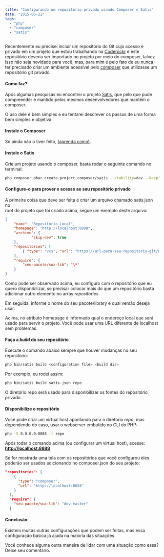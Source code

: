 ```yaml
---
title: "Configurando um repositório privado usando Composer e Satis"
date: "2015-06-21"
tags:
  - "php"
  - "composer"
  - "satis"
---
```


Recentemente eu precisei incluir um repositório do Git cujo acesso é privado em um projeto que estou trabalhando
na [Coderockr](http://coderockr.com) e este repositório deveria ser importado no projeto por meio do composer, talvez
isso não seja novidade para você, mas, para mim é pelo fato de eu nunca ter precisado criar um ambiente acessível
pelo [composer](https://getcomposer.org) que utilizasse um repositório git privado.

#### Como faz?

Após algumas pesquisas eu encontrei o projeto [Satis](https://github.com/composer/satis), que pelo que pude compreender
é mantido pelos mesmos desenvolvedores que mantém o composer.

O uso dele é bem simples e eu tentarei descrever os passos de uma forma bem simples e objetiva:

#### Instale o Composer

Se ainda não o tiver feito, [(aprenda como)](https://getcomposer.org/doc/00-intro.md).

#### Instale o Satis

Crie um projeto usando o composer, basta rodar o seguinte comando no terminal:

```bash
php composer.phar create-project composer/satis --stability=dev --keep-vcs
```
#### Configure-o para prover o acesso ao seu repositório privado

A primeira coisa que deve ser feita é criar um arquivo chamado satis.json no  
root do projeto que foi criado acima, segue um exemplo deste arquivo:

```json
{  
    "name": "Repositório Local",  
    "homepage": "http://localhost:8888",  
    "archive": {  
            "skip-dev": true  
    },  
    "repositories": [  
        { "type": "vcs", "url": "https://url-para-seu-repositorio-git/nome-do-seu-repositorio.git" }  
    ],  
    "require": {  
        "seu-pacote/sua-lib": "\*"  
    }  
}
```
Como pode ser observado acima, eu configuro com o repositório que eu quero disponibilizar, se precisar colocar mais do
que um repositório basta adicionar outro elemento no array _repositories_.

Em seguida, informe o nome do seu pacote/library e qual versão deseja usar.

Acima, no atributo homepage é informado qual o endereço local que será usado para servir o projeto. Você pode usar uma
URL diferente de localhost sem problemas.

#### Faça a _build_ do seu repositório

Execute o comando abaixo sempre que houver mudanças no seu repositório:

```bash
php bin/satis build <configuration file> <build dir>
```
Por exemplo, eu rodei assim:

```bash
php bin/satis build satis.json repo
```
O diretório repo será usado para disponibilizar os fontes do repositório privado.

#### Disponibilize o repositório

Você pode criar um virtual host apontando para o diretório _repo_, mas dependendo do caso, usar o webserver embutido no
CLI do PHP:

```bash
php -S 0.0.0.0:8888 -t repo
```
Após rodar o comando acima (ou configurar um virtual host), acesse: [**http://localhost:8888**](http://localhost:8888)

Se for mostrada uma tela com os repositórios que você configurou eles poderão ser usados adicionando no composer.json do
seu projeto:
```json
"repositories": [  
    {  
      "type": "composer",  
      "url": "http://localhost:8888"  
    }  
  ],  
  "require": {  
    "seu-pacote/sua-lib": "dev-master"  
  }
```

#### Conclusão

Existem muitas outras configurações que podem ser feitas, mas essa configuração básica já ajuda na maioria das
situações.

Você conhece alguma outra maneira de lidar com uma situação como essa? Deixe seu comentário.

